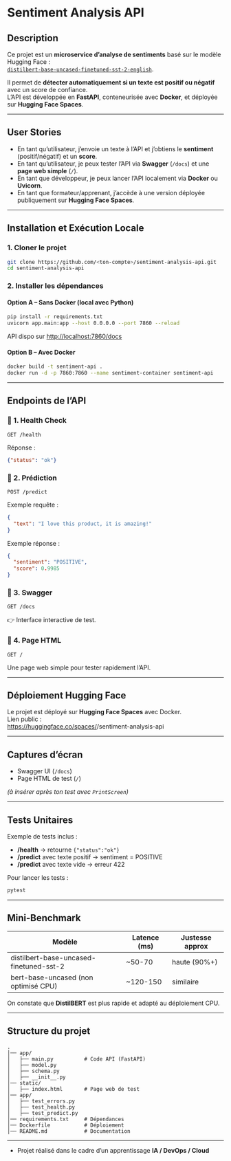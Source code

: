 # Sentiment Analysis API

## Description
Ce projet est un **microservice d’analyse de sentiments** basé sur le modèle Hugging Face :  
[`distilbert-base-uncased-finetuned-sst-2-english`](https://huggingface.co/distilbert-base-uncased-finetuned-sst-2-english).

Il permet de **détecter automatiquement si un texte est positif ou négatif** avec un score de confiance.  
L’API est développée en **FastAPI**, conteneurisée avec **Docker**, et déployée sur **Hugging Face Spaces**.

---

## User Stories
- En tant qu’utilisateur, j’envoie un texte à l’API et j’obtiens le **sentiment** (positif/négatif) et un **score**.  
- En tant qu’utilisateur, je peux tester l’API via **Swagger** (`/docs`) et une **page web simple** (`/`).  
- En tant que développeur, je peux lancer l’API localement via **Docker** ou **Uvicorn**.  
- En tant que formateur/apprenant, j’accède à une version déployée publiquement sur **Hugging Face Spaces**.

---

## Installation et Exécution Locale

### 1. Cloner le projet
```bash
git clone https://github.com/<ton-compte>/sentiment-analysis-api.git
cd sentiment-analysis-api
```

### 2. Installer les dépendances
#### Option A – Sans Docker (local avec Python)
```bash
pip install -r requirements.txt
uvicorn app.main:app --host 0.0.0.0 --port 7860 --reload
```
API dispo sur [http://localhost:7860/docs](http://localhost:7860/docs)
#### Option B – Avec Docker
```bash
docker build -t sentiment-api .
docker run -d -p 7860:7860 --name sentiment-container sentiment-api
```

---

## Endpoints de l’API

### 🔹 1. Health Check
```
GET /health
```
Réponse :
```json
{"status": "ok"}
```

### 🔹 2. Prédiction
```
POST /predict
```
Exemple requête :
```json
{
  "text": "I love this product, it is amazing!"
}
```
Exemple réponse :
```json
{
  "sentiment": "POSITIVE",
  "score": 0.9985
}
```

### 🔹 3. Swagger
```
GET /docs
```
👉 Interface interactive de test.

### 🔹 4. Page HTML
```
GET /
```
 Une page web simple pour tester rapidement l’API.

---

## Déploiement Hugging Face

Le projet est déployé sur **Hugging Face Spaces** avec Docker.  
Lien public :  
https://huggingface.co/spaces/<ton-nom>/sentiment-analysis-api  

---

## Captures d’écran
- Swagger UI (`/docs`)  
- Page HTML de test (`/`)  

*(à insérer après ton test avec `PrintScreen`)*

---

## Tests Unitaires

Exemple de tests inclus :
- **/health** → retourne `{"status":"ok"}`  
- **/predict** avec texte positif → sentiment = POSITIVE  
- **/predict** avec texte vide → erreur 422  

Pour lancer les tests :
```bash
pytest
```

---

## Mini-Benchmark

| Modèle                                      | Latence (ms) | Justesse approx |
|---------------------------------------------|--------------|-----------------|
| distilbert-base-uncased-finetuned-sst-2     | ~50-70       | haute (90%+) |
| bert-base-uncased (non optimisé CPU)        | ~120-150     | similaire    |

On constate que **DistilBERT** est plus rapide et adapté au déploiement CPU.

---

## Structure du projet
```
.
│── app/
│   ├── main.py          # Code API (FastAPI)
│   ├── model.py 
│   ├── schema.py 
│   ├── __init__.py 
│── static/
│   ├── index.html       # Page web de test
│── app/
│   ├── test_errors.py         
│   ├── test_health.py 
│   ├── test_predict.py 
│── requirements.txt     # Dépendances
│── Dockerfile           # Déploiement
│── README.md            # Documentation
```

---

- Projet réalisé dans le cadre d’un apprentissage **IA / DevOps / Cloud**  

